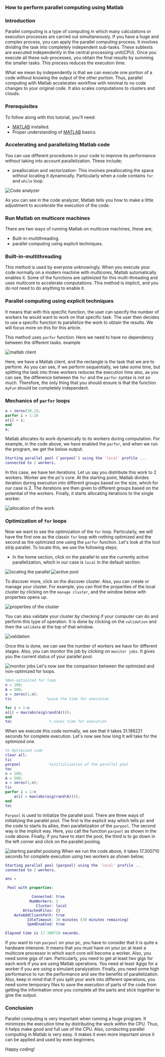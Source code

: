 ### How to perform parallel computing using Matlab
### Introduction
Parallel computing is a type of computing in which many calculations or execution processes are carried out simultaneously. If you have a huge and complex process, you can apply the parallel computing process. It involves dividing the task into completely independent sub-tasks. These subtexts are executed independently in the central processing unit(CPU). Once you execute all these sub-processes, you obtain the final results by summing the smaller tasks. This process reduces the execution time.

What we mean by independently is that we can execute one portion of a code without knowing the output of the other portion. Thus, parallel computing with Matlab accelerates workflow with minimal to no code changes to your original code. It also scales computations to clusters and clouds.

### Prerequisites
To follow along with this tutorial, you'll need:
- [MATLAB](https://www.mathworks.com/products/get-matlab.html?s_tid=gn_getml) installed.
- Proper understanding of [MATLAB](https://www.section.io/engineering-education/getting-started-with-matlab/) basics.

### Accelerating and parallelizing Matlab code
You can use different procedures in your code to improve its performance without taking into account parallelization. These include;

- preallocation and vectorization- This involves preallocating the space without locating it dynamically. Particularly when a code contains `for` and `while` loop.

![Code analyzer](/engineering-education/how-to-parallel-computing-using-matlab/parallel_one.png)

As you can see in the code analyzer, Matlab tells you how to make a little adjustment to accelerate the execution of the code.

### Run Matlab on multicore machines
There are two ways of running Matlab on multicore machines, these are;

- Built-in-multithreading. 
- parallel computing using explicit techniques.

### Built-in-multithreading
This method is used by everyone unknowingly. When you execute your code normally on a modern machine with multicores, Matlab automatically enables it. Some of the functions are optimized for this multi-threading and uses multicore to accelerate computations. This method is implicit, and you do not need to do anything to enable it. 

### Parallel computing using explicit techniques
It means that with this specific function, the user can specify the number of workers he would want to work on that specific task. The user then decides to use a specific function to parallelize the work to obtain the results. We will focus more on this for this article.

This method uses `parfor` function. Here we need to have no dependency between the different tasks.
example

![matlab client](/how-to-parallel-computing-using-matlab/parallel_two.png)

Here, we have a Matlab client, and the rectangle is the task that we are to perform. As you can see, if we perform sequentially, we take some time, but splitting the task into three workers reduces the execution time also, as you can see, the difference between the `for` and the `parfor` syntax is not so much. Therefore, the only thing that you should ensure is that the function `myFun` should be completely independent.

### Mechanics of `parfor` loops
```matlab
a = zeros(10,1);
parfor i = 1:10
a(i) = i;
end
a;
```

Matlab allocates its work dynamically to its workers during computation. For example, in the code above, we have enabled the `parfor`, and when we run the program, we get the below output.
```matlab
Starting parallel pool (`parpool`) using the 'local' profile ...
connected to 2 workers.
```

In this case, we have ten iterations. Let us say you distribute this work to 2 workers. Worker are the pc's core. At the starting point, Matlab divides iteration during execution into different groups based on the size, which for our case is 2. The iterations are then given to different groups based on the potential of the workers. Finally, it starts allocating iterations to the single worker.

![allocation of the work](/how-to-parallel-computing-using-matlab/parallel_three.png)

### Optimization of `for` loops
Now we want to see the optimization of the `for` loop. Particularly, we will have the first one as the classic `for` loop with nothing optimized and the second as the optimized one using the `parfor` function. Let's look at the tool strip parallel. To locate this, we use the following steps;

- In the home section, click on the parallel to see the currently active parallelization, which in our case is `local` in the default section.

![locating the parallel](/how-to-parallel-computing-using-matlab/parallel_four.png)
![active pool](/how-to-parallel-computing-using-matlab/parallel_five.png)

To discover more, click on the discover cluster. Also, you can create or manage your cluster. For example, you can find the properties of the local cluster by clicking on the `manage cluster`, and the window below with properties opens up.

![properties of the cluster](/how-to-parallel-computing-using-matlab/parallel_six.png)

You can also validate your cluster by checking if your computer can do and perform this type of operation. It is done by clicking on the `validation` and then the `validate` at the top of that window.

![validation](/how-to-parallel-computing-using-matlab/parallel_seven.png)

Once this is done, we can see the number of workers we have for different stages. Also, you can monitor the job by clicking on `monitor jobs`. It gives you the current status of your parallel pool. 

![monitor jobs](/how-to-parallel-computing-using-matlab/parallel_eight.png)
Let's now see the comparison between the optimized and non-optimized for loops.
```matlab
%Non-optimized for loop
n = 200;
A = 500;
a = zeros(1,n);
tic                %save the time for execution

for i = 1:n
a(i) = max(abs(eig(rand(A))));
end
toc                 % saves time for execution
```
When we execute this code normally, we see that it takes 31.186221 seconds for complete execution. Let's now see how long it will take for the optimized one.
```matlab
%% Optimized code
clear all;
tic
parpool             %initialization of the parallel pool
toc
n = 200;
A = 500;
a = zeros(1,n);
tic
parfor i = 1:n
    a(i) = max(abs(eig(rand(A))));
end
toc 
```
`Parpool` is used to initialize the parallel pool. There are three ways of initializing the parallel pool. The first is the explicit way which tells pc and the code to starts its allies, then parallelization of the `parpool`. The second way is the implicit way. Here, you call the function `parpool` as shown in the code above. Finally, if you have to start the pool, the third is to go down in the left corner and click on the parallel pooling.

![starting parallel pooloing](/how-to-parallel-computing-using-matlab/parallel_nine.png)
When we run the code above, it takes 17.300710 seconds for complete execution using two workers as shown below;

```matlab
Starting parallel pool (parpool) using the 'local' profile ...
connected to 2 workers.

ans = 

 Pool with properties: 

            Connected: true
           NumWorkers: 2
              Cluster: local
        AttachedFiles: {}
    AutoAddClientPath: true
          IdleTimeout: 30 minutes (30 minutes remaining)
          SpmdEnabled: true

Elapsed time is 17.300710 seconds.
```
If you want to run `parpool` on your pc, you have to consider that it is quite a hardware intensive. It means that you must have on your pc at least a multicore processor in which each core will become a worker. Also, you need some gigs of ram. Particularly, you need to get at least two gigs for each work if you are using Matlab operations. You need at least 4gigs for a worker if you are using a simulant paralyzation. Finally, you need some high performance to run the performance and see the benefits of parallelization. Also, keep in mind that if you split your work into different operations, you need some temporary files to save the execution of parts of the code from getting the information once you complete all the parts and stick together to give the output.

### Conclusion
Parallel computing is very important when running a huge program. It minimizes the execution time by distributing the work within the CPU. Thus, it helps make good and full use of the CPU. Also, conducting parallel computing in Matlab is very easy. It makes it even more important since it can be applied and used by even beginners. 

Happy coding!
